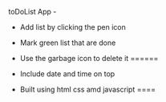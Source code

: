 toDoList App -

- Add list by clicking the pen icon 
  
- Mark green list that are done 
  
- Use the garbage icon to delete it ======

- Include date and time on top 
 
- Built using html css amd javascript ====
